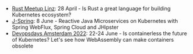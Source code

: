 - [Rust Meetup Linz](https://rust-linz.at/): 28 April - Is Rust a great language for building Kubernetes ecosystem?
- [J-Spring](https://jspring.nl/): 8 June - Reactive Java Microservices on Kubernetes with Spring WebFlux, Spring Cloud and JHipster
- [Devopsdays Amsterdam 2022](https://devopsdays.org/events/2022-amsterdam/welcome/): 22-24 June - Is containerless the future of Kubernetes? Let's see how WebAssembly can make containers obsolete
